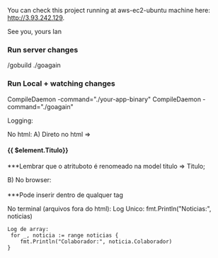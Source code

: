 You can check this project running at aws-ec2-ubuntu machine here: http://3.93.242.129.

See you, yours Ian

### Run server  changes
/gobuild
./goagain

### Run Local + watching changes
CompileDaemon -command="./your-app-binary"
CompileDaemon -command="./goagain"  

Logging:

No html:
A) Direto no html => 
             <h4>
                {{ $element.Titulo}}
            </h4>
            ***Lembrar que o atrituboto é renomeado na model titulo => Titulo;

B) No browser:
            <script>
                var titulo = "{{ $element.Titulo }}";
                console.log("Titulo:", titulo);
            </script>            
            <script>
                    var jsonData = {{ .element }};
                    console.log("JSON Data:", jsonData);
            </script>  
            <script>
                    var jsonData = {{ .news }};
                    console.log("JSON Data:", jsonData);
            </script>
             ***Pode inserir dentro de qualquer tag





No terminal (arquivos fora do html):
    Log Unico:
     fmt.Println("Noticias:", noticias) 
	

    Log de array:    
     for _, noticia := range noticias {
		fmt.Println("Colaborador:", noticia.Colaborador)
	} 